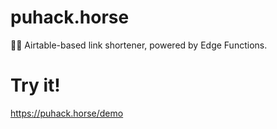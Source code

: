 # puhack.horse
🔗🐴 Airtable-based link shortener, powered by Edge Functions.

# Try it!
https://puhack.horse/demo
